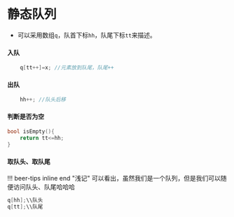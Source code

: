 # 静态队列

- 可以采用数组`q`，队首下标`hh`，队尾下标`tt`来描述。

#### 入队
``` c++ title="" hl_lines="0" 
	q[tt++]=x; //元素放到队尾，队尾++
```

#### 出队
``` c++ title="" hl_lines="0" 
	hh++; //队头后移
```

#### 判断是否为空
``` c++ title="" hl_lines="0" 
bool isEmpty(){
	return tt<=hh;
}
```

#### 取队头、取队尾
!!! beer-tips inline end "浅记" 
    可以看出，虽然我们是一个队列，但是我们可以随便访问队头、队尾哈哈哈
``` c++ title="" hl_lines="0" 
q[hh];\\队头
q[tt];\\队尾
```